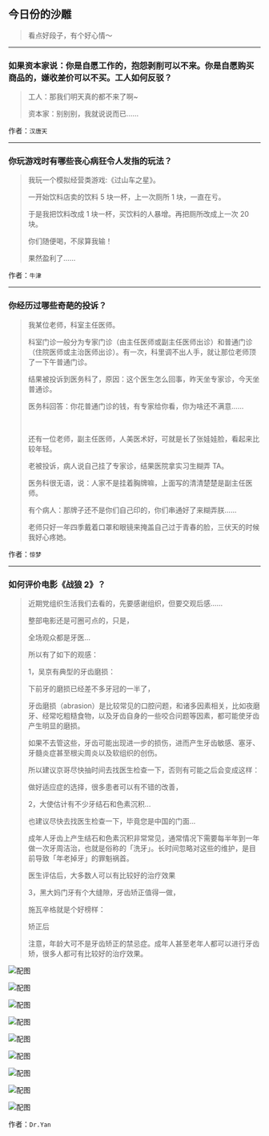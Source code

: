 ## 今日份的沙雕

> 看点好段子，有个好心情～


 
---

### 如果资本家说：你是自愿工作的，抱怨剥削可以不来。你是自愿购买商品的，嫌收差价可以不买。工人如何反驳？

> 工人：那我们明天真的都不来了啊~
> 
> 资本家：别别别，我就说说而已……


作者：`汉唐天`

---

### 你玩游戏时有哪些丧心病狂令人发指的玩法？

> 我玩一个模拟经营类游戏:《过山车之星》。
> 
> 一开始饮料店卖的饮料 5 块一杯，上一次厕所 1 块，一直在亏。
> 
> 于是我把饮料改成 1 块一杯，买饮料的人暴增。再把厕所改成上一次 20 块。
> 
> 你们随便喝，不尿算我输！
> 
> 果然盈利了……


作者：`牛津`

---

### 你经历过哪些奇葩的投诉？

> 我某位老师，科室主任医师。
> 
> 科室门诊一般分为专家门诊（由主任医师或副主任医师出诊）和普通门诊（住院医师或主治医师出诊）。有一次，科里调不出人手，就让那位老师顶了一下午普通门诊。
> 
> 结果被投诉到医务科了，原因：这个医生怎么回事，昨天坐专家诊，今天坐普通诊。
> 
> 医务科回答：你花普通门诊的钱，有专家给你看，你为啥还不满意……
> 
>  
> 
> 还有一位老师，副主任医师，人美医术好，可就是长了张娃娃脸，看起来比较年轻。
> 
> 老被投诉，病人说自己挂了专家诊，结果医院拿实习生糊弄 TA。
> 
> 医务科很无语，说：人家不是挂着胸牌嘛，上面写的清清楚楚是副主任医师。
> 
> 有个病人：那牌子还不是你们自己印的，你们串通好了来糊弄朕……
> 
> 老师只好一年四季戴着口罩和眼镜来掩盖自己过于青春的脸，三伏天的时候我好心疼她。


作者：`惊梦`

---

### 如何评价电影《战狼 2》？

> 近期党组织生活我们去看的，先要感谢组织，但要交观后感……
> 
> 整部电影还是可圈可点的，只是，
> 
> 全场观众都是牙医...
> 
> 所以有了如下的观感：
> 
> 1，吴京有典型的牙齿磨损：
> 
> 下前牙的磨损已经差不多牙冠的一半了，
> 
> 牙齿磨损（abrasion）是比较常见的口腔问题，和诸多因素相关，比如夜磨牙、经常吃粗糙食物，以及牙齿自身的一些咬合问题等因素，都可能使牙齿产生明显的磨损。
> 
> 如果不去管这些，牙齿可能出现进一步的损伤，进而产生牙齿敏感、塞牙、牙髓炎症甚至根尖周炎以及软组织的创伤。
> 
> 所以建议京哥尽快抽时间去找医生检查一下，否则有可能之后会变成这样：
> 
> 做好适应症的选择，很多患者可以有不错的改善，
> 
> 2，大使估计有不少牙结石和色素沉积...
> 
> 也建议尽快去找医生检查一下，毕竟您是中国的门面...
> 
> 成年人牙齿上产生结石和色素沉积非常常见，通常情况下需要每半年到一年做一次牙周洁治，也就是俗称的「洗牙」。长时间忽略对这些的维护，是目前导致「年老掉牙」的罪魁祸首。
> 
> 医生评估后，大多数人可以有比较好的治疗效果
> 
> 3，黑大妈门牙有个大缝隙，牙齿矫正值得一做，
> 
> 施瓦辛格就是个好榜样：
> 
> 矫正后
> 
> 注意，年龄大可不是牙齿矫正的禁忌症。成年人甚至老年人都可以进行牙齿矫，很多人都可有比较好的治疗效果。



![配图](http://pic4.zhimg.com/70/v2-5be521de3f028cfe96cb9ac78bc2f7db_b.jpg)



![配图](http://pic4.zhimg.com/70/v2-e78af8049e1281858d1bb9ed46f2cf3f_b.jpg)



![配图](http://pic1.zhimg.com/70/v2-55dbd6f004e13a306b33486d0edceec0_b.jpg)



![配图](http://pic1.zhimg.com/70/v2-6e92290737f20f52989511af5d967164_b.jpg)



![配图](http://pic4.zhimg.com/70/v2-0dd89ac89cf3a23008eeeda5c006bc37_b.jpg)



![配图](http://pic3.zhimg.com/70/v2-e29ef66f1e937f1ff9f5fddc05f774ee_b.jpg)



![配图](http://pic4.zhimg.com/70/v2-35eac8b1b271dc13e7eb341193fa3a23_b.jpg)



![配图](http://pic3.zhimg.com/70/v2-98ca3b923cad4ee1db17a0a483c58df2_b.jpg)



![配图](http://pic4.zhimg.com/70/v2-1f8ca643ed5b94669b4e6acc37337be7_b.jpg)


作者：`Dr.Yan`